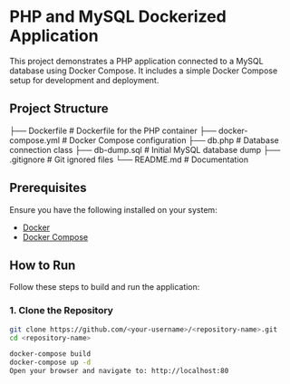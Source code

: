# PHP and MySQL Dockerized Application

This project demonstrates a PHP application connected to a MySQL database using Docker Compose. It includes a simple Docker Compose setup for development and deployment.

## Project Structure

├── Dockerfile # Dockerfile for the PHP container ├── docker-compose.yml # Docker Compose configuration ├── db.php # Database connection class ├── db-dump.sql # Initial MySQL database dump ├── .gitignore # Git ignored files └── README.md # Documentation



## Prerequisites

Ensure you have the following installed on your system:
- [Docker](https://www.docker.com/)
- [Docker Compose](https://docs.docker.com/compose/)

## How to Run

Follow these steps to build and run the application:

### 1. Clone the Repository

```bash
git clone https://github.com/<your-username>/<repository-name>.git
cd <repository-name>

docker-compose build
docker-compose up -d
Open your browser and navigate to: http://localhost:80
